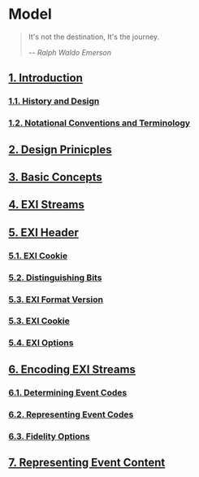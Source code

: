 # Model
> It's not the destination, It's the journey.
>  
> -- <cite>Ralph Waldo Emerson</cite>

## [1. Introduction](001/)
### [1.1. History and Design](001001/)
### [1.2. Notational Conventions and Terminology](001002/)
## [2. Design Prinicples](002/)
## [3. Basic Concepts](003/)
## [4. EXI Streams](004/)
## [5. EXI Header](005/)
### [5.1. EXI Cookie](005001/)
### [5.2. Distinguishing Bits](005002/)
### [5.3. EXI Format Version](005003/)
### [5.3. EXI Cookie](005003/)
### [5.4. EXI Options](005004/)
## [6. Encoding EXI Streams](006/)
### [6.1. Determining Event Codes](006001/)
### [6.2. Representing Event Codes](006002/)
### [6.3. Fidelity Options](006003/)
## [7. Representing Event Content](007/)



